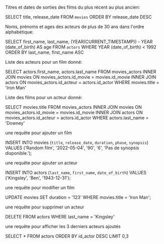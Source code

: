 Titres et dates de sorties des films du plus récent au plus ancien:

SELECT title, release_date FROM `movies` ORDER BY release_date DESC


Noms, prénoms et ages des acteurs de plus de 30 ans dans l'ordre alphabétique:

SELECT first_name, last_name, (YEAR(CURRENT_TIMESTAMP)) - YEAR (date_of_birth) AS age FROM `actors` WHERE YEAR (date_of_birth) < 1992 ORDER BY last_name, first_name ASC



Liste des acteurs pour un film donné:

SELECT actors.first_name, actors.last_name FROM movies_actors INNER JOIN movies ON movies_actors.id_movie = movies.id_movie INNER JOIN actors ON movies_actors.id_acteur = actors.id_actor WHERE movies.title = 'Iron Man'


Liste des films pour un acteur donné:

SELECT movies.title FROM movies_actors INNER JOIN movies ON movies_actors.id_movie = movies.id_movie INNER JOIN actors ON movies_actors.id_acteur = actors.id_actor WHERE actors.last_name = 'Downey'

une requête pour ajouter un film

INSERT INTO movies (`title`, `release_date`, `duration`, `phase`, `synopsis`) VALUES ('Random film', '2022-05-04', '90', '6', 'Pas de synopsis disponible.');

une requête pour ajouter un acteur

INSERT INTO actors (`last_name`, `first_name`, `date_of_birth`) VALUES ('Kingsley', 'Ben', '1943-12-31');

une requête pour modifier un film

UPDATE movies SET duration = '123' WHERE movies.title = 'Iron Man';

une requête pour supprimer un acteur

DELETE FROM actors WHERE last_name = 'Kingsley'

une requête pour afficher les 3 derniers acteurs ajoutés

SELECT * FROM actors ORDER BY id_actor DESC LIMIT 0,3
